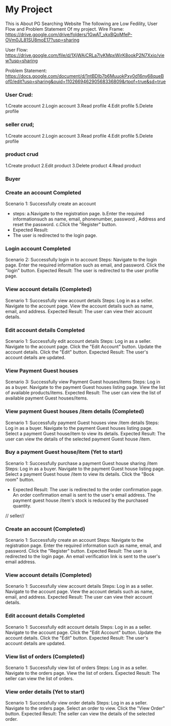 # 



<h1> My Project </h1>

This is About PG Searching Website
The following are Low Fedility, User Flow and Problem Statement Of my project.
  Wire Frame: https://drive.google.com/drive/folders/1GwAT_vkxBQoMfeP-OVm0JL81SU8moE17?usp=sharing
  
  User Flow: https://drive.google.com/file/d/1XjWAiCRLa7lyKMpxWjrK8ookP2N7Xxio/view?usp=sharing
  
  Problem Statement:  https://docs.google.com/document/d/1ntBDIb7b6MuuokPxy0d16ny68queBof0/edit?usp=sharing&ouid=110266946290568336809&rtpof=true&sd=true

  ### User Crud:
  1.Create account
  2.Login  account
  3.Read profile 
  4.Edit profile
  5.Delete profile

  ### seller crud;
  1.Create account
  2.Login  account
  3.Read profile 
  4.Edit profile
  5.Delete profile

 ### product crud
 1.Create product
 2.Edit product
 3.Delete product
 4.Read product



  ### Buyer
  ### Create an account  Completed

 Scenario 1: Successfully create an account
 * steps:
 a.Navigate to the registration page.
 b.Enter the required informationsuch as name, 
 email, phonenumber, password , Address and  
  reset the password.
 c.Click the "Register" button.
 * Expected Result:
 * The user is redirected to the login page.


### Login account Completed

Scenario 2: Successfully login in to account
Steps:
Navigate to the login page.
Enter the required information such as email, and password.
Click the "login" button.
Expected Result:
The user is redirected to the user profile page.

 ### View account details (Completed)

Scenario 1: Successfully view account details
Steps:
Log in as a seller.
Navigate to the account page.
View the account details such as name, email, and address.
Expected Result:
The user can view their account details.


### Edit account details Completed
Scenario 1: Successfully edit account details
Steps:
Log in as a seller.
Navigate to the account page.
Click the "Edit Account" button.
Update the account details.
Click the "Edit" button.
Expected Result:
The user's account details are updated.




### View Payment Guest houses 
Scenario 3: Successfully view Payment Guest houses/items
Steps:
Log in as a buyer.
Navigate to the payment Guest houses listing page.
View the list of available products/items.
Expected Result:
The user can view the list of available 
payment Guest houses/items.


### View payment Guest houses /item details  (Completed)
Scenario 1: Successfully payment Guest houses 
view /item details
Steps:
Log in as a buyer.
Navigate to the payment Guest houses listing 
page.
Select a payment Guest house/item to view its details.
Expected Result:
The user can view the details of the selected payment Guest house /item.


### Buy a payment Guest house/item (Yet to start)
Scenario 1: Successfully purchase a payment Guest house sharing /item
Steps:
Log in as a buyer.
Navigate to the payment Guest house listing page.
Select a  payment Guest house /item to view its details.
Click the "Book room" button.

* Expected Result:
The user is redirected to the order confirmation page.
An order confirmation email is sent to the user's email address.
The payment guest house /item's stock is 
reduced by the purchased quantity.



// seller//

### Create an account (Completed)

Scenario 1: Successfully create an account
Steps:
Navigate to the registration page.
Enter the required information such as name, email, and password.
Click the "Register" button.
Expected Result:
The user is redirected to the login page.
An email verification link is sent to the user's email address.

### View account details (Completed)

Scenario 1: Successfully view account details
Steps:
Log in as a seller.
Navigate to the account page.
View the account details such as name, email, and address.
Expected Result:
The user can view their account details.


### Edit account details Completed
Scenario 1: Successfully edit account details
Steps:
Log in as a seller.
Navigate to the account page.
Click the "Edit Account" button.
Update the account details.
Click the "Edit" button.
Expected Result:
The user's account details are updated.



### View list of orders (Completed)
Scenario 1: Successfully view list of orders
Steps:
Log in as a seller.
Navigate to the orders page.
View the list of orders.
Expected Result:
The seller can view the list of orders.


### View order details (Yet to start)
Scenario 1: Successfully view order details
Steps:
Log in as a seller.
Navigate to the orders page.
Select an order to view.
Click the "View Order" button.
Expected Result:
The seller can view the details of the selected order.

